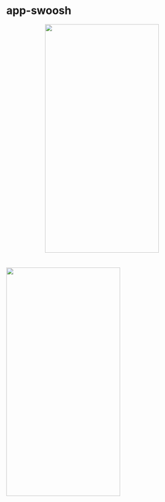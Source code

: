 # app-swoosh

<p align="center">
  <img src="screenshots/welocme.PNG" width="300" height="600">
  <h1> </h1>
  <img src="screenshots/home.PNG" width="300" height="600">
</p>
